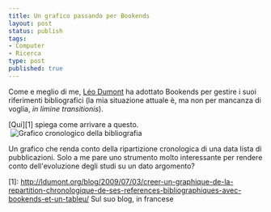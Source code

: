 ```yaml
--- 
title: Un grafico passando per Bookends
layout: post
status: publish
tags: 
- Computer
- Ricerca
type: post
published: true
---
```

Come e meglio di me, <a href="http://ldumont.org/" title="Il sito di Léo Dumont">Léo Dumont</a> ha adottato Bookends per gestire i suoi riferimenti bibliografici (la mia situazione attuale è, ma non per mancanza di voglia, <i>in limine transitionis</i>).<br>

[Qui][1] spiega come arrivare a questo.<br>
 <img src="http://ldumont.org/blog/wp-content/uploads/2010/05/courbe-publis_m.jpg" alt="Grafico cronologico della bibliografia" title="Grafico cronologico della bibliografia" /><br>


Un grafico che renda conto della ripartizione cronologica di una data lista di pubblicazioni. Solo a me pare uno strumento molto interessante per rendere conto dell'evoluzione degli studi su un dato argomento?

[1]: http://ldumont.org/blog/2009/07/03/creer-un-graphique-de-la-repartition-chronologique-de-ses-references-bibliographiques-avec-bookends-et-un-tableu/ Sul suo blog, in francese